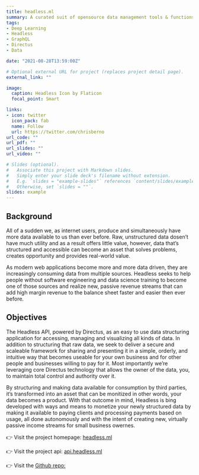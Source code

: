 ```yaml
---
title: headless.ml
summary: A curated suit of opensource data management tools & functions.
tags:
- Deep Learning
- Headless
- GraphQL
- Directus
- Data

date: "2021-08-28T13:59:00Z"

# Optional external URL for project (replaces project detail page).
external_link: ""

image:
  caption: Headless Icon by Flaticon
  focal_point: Smart

links:
- icon: twitter
  icon_pack: fab
  name: Follow
  url: https://twitter.com/chrisberno
url_code: ""
url_pdf: ""
url_slides: ""
url_video: ""

# Slides (optional).
#   Associate this project with Markdown slides.
#   Simply enter your slide deck's filename without extension.
#   E.g. `slides = "example-slides"` references `content/slides/example-slides.md`.
#   Otherwise, set `slides = ""`.
slides: example
---
```


## Background 
All of a sudden we, as internet users, produce and simultaneously have more data available to us than ever before. Raw, unstructured data dosen’t have much utility and as a result offers little value, however, data that’s structured and accessible can become an asset that solves problems, creates opportunity and provides real-world value.  


As modern web applications become more and more data driven, they are  increasingly consuming data from multiple sources. Headless seeks to help people without software engineering and data science training to become one of those sources and realize new, passive revenue streams that can add high margin revenue to the balance sheet faster and easier then ever before.



## Objectives

The Headless API, powered by Directus, as an easy to use data structuring application for accessing, managing and visualizing all kinds of data. In addition to structuring that raw data, we seek to deliver a secure and scaleable framework for sharing and presenting it in a simple, orderly, and intuitive way that becomes useable for your own business and for other people and businesses willing to pay for it. Most importantly we’re leveraging core Directus technology that allows the owner of the data, you,  to maintain total control and authority over it. 

By structuring and making data available for consumption by third parties,  it’s transformed into an asset that can be monitized in other words, your data becomes a product. With that outcome in mind, Headless is bing developed with ways and means to monetize your newly structured data by making it available to paying clients and processing payments based on usage, all done autonomously and with the intent of creating new, virtually passive income streams for small business owernes. 

👉 Visit the project homepage: [headless.ml](https://headless.ml)

👉 Visit the project api: [api.headless.ml](https://api.headless.ml)

👉 Visit the [Github repo:](https://github.com/chrisberno/headless)
